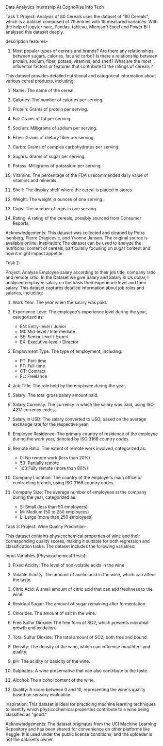 Data Analytics Internship At CognoRise Info Tech 

Task 1:
Project: Analysis of 80 Cereals uses the dataset of  “80 Cereals”, which is a dataset composed of 79 entries with 16 measured variables. With the help of jupyter note, Pandas, tableau, Microsoft Excel and Power BI I analysed this dataset deeply.

description features-
1. Most popular types of cereals and brands?
Are there any relationships between sugars, calories, fat and carbo?
Is there a relationship between protein, sodium, fiber, potass, vitamins, and shelf?
What are the most influential factors or features that contribute to the ratings of cereals ?

This dataset provides detailed nutritional and categorical information about various cereal products, including:

1. Name: The name of the cereal.

2. Calories: The number of calories per serving.

3. Protein: Grams of protein per serving.

4. Fat: Grams of fat per serving.

5. Sodium: Milligrams of sodium per serving.

6. Fiber: Grams of dietary fiber per serving.

7. Carbo: Grams of complex carbohydrates per serving.

8. Sugars: Grams of sugar per serving.

9. Potass: Milligrams of potassium per serving.

10. Vitamins: The percentage of the FDA's recommended daily value of vitamins and minerals.
  

11. Shelf: The display shelf where the cereal is placed in stores.

12. Weight: The weight in ounces of one serving.

13. Cups: The number of cups in one serving.

14. Rating: A rating of the cereals, possibly sourced from Consumer Reports.

Acknowledgements: This dataset was collected and cleaned by Petra Isenberg, Pierre Dragicevic, and Yvonne Jansen. The original source is available online.
Inspiration: The dataset can be used to analyze the nutritional content of cereals, particularly focusing on sugar content and how it might impact appetite.


Task 2:

Project: Analyse Employee salary according to their job title, company ratio and remote ratio. In the Dataset we give Salary and Salary in Us dollar, I analysed employee salary on the basis their experience level and their salary.
This dataset captures detailed information about job roles and salaries, including:

1. Work Year: The year when the salary was paid.
2. Experience Leve: The employee's experience level during the year, categorized as:
   - EN: Entry-level / Junior
   - MI: Mid-level / Intermediate
   - SE: Senior-level / Expert
   - EX: Executive-level / Director

3. Employment Type: The type of employment, including:
   - PT: Part-time
   - FT: Full-time
   - CT: Contract
   - FL: Freelance

4. Job Title: The role held by the employee during the year.

5. Salary: The total gross salary amount paid.

6. Salary Currency: The currency in which the salary was paid, using ISO 4217 currency codes.

7. Salary in USD: The salary converted to USD, based on the average exchange rate for the respective year.

8. Employee Residence: The primary country of residence of the employee during the work year, denoted by ISO 3166 country codes.

9. Remote Ratio: The extent of remote work involved, categorized as:
   - 0: No remote work (less than 20%)
   - 50: Partially remote
   - 100:Fully remote (more than 80%)

10. Company Location: The country of the employer’s main office or contracting branch, using ISO 3166 country codes.

11. Company Size: The average number of employees at the company during the year, categorized as:
    - S: Small (less than 50 employees)
    - M: Medium (50 to 250 employees)
    - L: Large (more than 250 employees)




Task 3:
Project: Wine Quality Prediction-

This dataset contains physicochemical properties of wine and their corresponding quality scores, making it suitable for both regression and classification tasks. The dataset includes the following variables:

Input Variables (Physicochemical Tests):
1. Fixed Acidity: The level of non-volatile acids in the wine.

2. Volatile Acidity: The amount of acetic acid in the wine, which can affect the taste.

3. Citric Acid: A small amount of citric acid that can add freshness to the wine.

4. Residual Sugar: The amount of sugar remaining after fermentation.

5. Chlorides: The amount of salt in the wine.

6. Free Sulfur Dioxide: The free form of SO2, which prevents microbial growth and oxidation.

7. Total Sulfur Dioxide: The total amount of SO2, both free and bound.

8. Density: The density of the wine, which can influence mouthfeel and quality.

9. pH: The acidity or basicity of the wine.

10. Sulphates: A wine preservative that can also contribute to the taste.

11. Alcohol: The alcohol content of the wine.

12. Quality: A score between 0 and 10, representing the wine's quality based on sensory evaluation.

Inspiration:
This dataset is ideal for practicing machine learning techniques to identify which physicochemical properties contribute to a wine being classified as "good." 

Acknowledgements:
The dataset originates from the UCI Machine Learning Repository and has been shared for convenience on other platforms like Kaggle. It is used under the public license conditions, and the uploader is not the dataset's owner.
